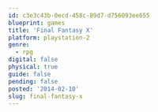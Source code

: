 ```yaml
---
id: c3e3c43b-0ecd-458c-89d7-d756093ee655
blueprint: games
title: 'Final Fantasy X'
platform: playstation-2
genre:
  - rpg
digital: false
physical: true
guide: false
pending: false
posted: '2014-02-10'
slug: final-fantasy-x
---
```

